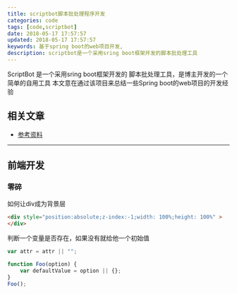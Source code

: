 ```yaml
---
title: scriptbot脚本批处理程序开发
categories: code
tags: [code,scriptbot]
date: 2018-05-17 17:57:57
updated: 2018-05-17 17:57:57
keywords: 基于spring boot的web项目开发,
description: scriptbot是一个采用sring boot框架开发的脚本批处理工具
---
```


ScriptBot 是一个采用sring boot框架开发的 脚本批处理工具，是博主开发的一个简单的自用工具
本文意在通过该项目来总结一些Spring boot的web项目的开发经验

## 相关文章

- [参考资料](/code/scriptbot-refer/)

<!-- more -->

---

## 前端开发

### 零碎

如何让div成为背景层

```html
<div style="position:absolute;z-index:-1;width: 100%;height: 100%" >
</div>
```

判断一个变量是否存在，如果没有就给他一个初始值

```javascript
var attr = attr || "";

function Foo(option) {
    var defaultValue = option || {};
}
Foo();
```